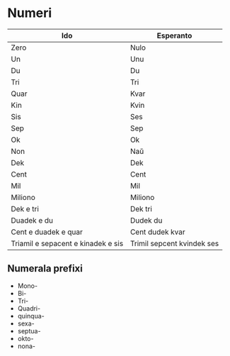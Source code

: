 # Numeri

| Ido                                | Esperanto                  |
| ---------------------------------- | -------------------------- |
| Zero                               | Nulo                       |
| Un                                 | Unu                        |
| Du                                 | Du                         |
| Tri                                | Tri                        |
| Quar                               | Kvar                       |
| Kin                                | Kvin                       |
| Sis                                | Ses                        |
| Sep                                | Sep                        |
| Ok                                 | Ok                         |
| Non                                | Naŭ                        |
| Dek                                | Dek                        |
| Cent                               | Cent                       |
| Mil                                | Mil                        |
| Miliono                            | Miliono                    |
| Dek e tri                          | Dek tri                    |
| Duadek e du                        | Dudek du                   |
| Cent e duadek e quar               | Cent dudek kvar            |
| Triamil e sepacent e kinadek e sis | Trimil sepcent kvindek ses |

## Numerala prefixi

-   Mono-
-   Bi-
-   Tri-
-   Quadri-
-   quinqua-
-   sexa-
-   septua-
-   okto-
-   nona-

